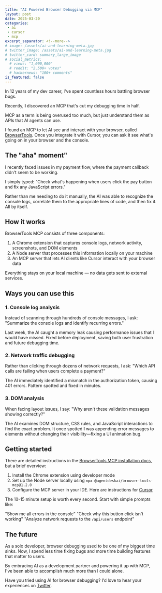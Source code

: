```yaml
---
title: "AI Powered Browser Debugging via MCP"
layout: post
date: 2025-03-20
categories:
 - ai
 - cursor
 - mcp
excerpt_separator: <!--more-->
# image: /assets/ai-and-learning-meta.jpg
# twitter_image: /assets/ai-and-learning-meta.jpg
# twitter_card: summary_large_image
# social_metrics:
  # views: "1,000,000"
  # reddit: "2,500+ votes"
  # hackernews: "100+ comments"
is_featured: false
---
```


In 12 years of my dev career, I've spent countless hours battling browser bugs. 

Recently, I discovered an MCP that's cut my debugging time in half.

MCP as a term is being overused too much, but just understand them as APIs that AI agents can use.

I found an MCP to let AI see and interact with your browser, called [BrowserTools](https://github.com/AgentDeskAI/browser-tools-mcp). Once you integrate it with Cursor, you can ask it see what's going on in your browser and the console.

<!--more-->

## The "aha" moment"

I recently faced issues in my payment flow, where the payment callback didn't seem to be working.

I simply typed: "Check what's happening when users click the pay button and fix any JavaScript errors."

Rather than me needing to do it manually, the AI was able to recognize the console logs, correlate them to the appropriate lines of code, and then fix it. All by itself.

## How it works

BrowserTools MCP consists of three components:

1. A Chrome extension that captures console logs, network activity, screenshots, and DOM elements
2. A Node server that processes this information locally on your machine
3. An MCP server that lets AI clients like Cursor interact with your browser data

Everything stays on your local machine — no data gets sent to external services.

## Ways you can use this

### 1. Console log analysis

Instead of scanning through hundreds of console messages, I ask: "Summarize the console logs and identify recurring errors."

Last week, the AI caught a memory leak causing performance issues that I would have missed. Fixed before deployment, saving both user frustration and future debugging time.

### 2. Network traffic debugging

Rather than clicking through dozens of network requests, I ask: "Which API calls are failing when users complete a payment?"

The AI immediately identified a mismatch in the authorization token, causing 401 errors. Pattern spotted and fixed in minutes.

### 3. DOM analysis

When facing layout issues, I say: "Why aren't these validation messages showing correctly?"

The AI examines DOM structure, CSS rules, and JavaScript interactions to find the exact problem. It once spotted I was appending error messages to elements without changing their visibility&mdash;fixing a UI animation bug.

## Getting started

There are detailed instructions in the [BrowserTools MCP installation docs](https://browsertools.agentdesk.ai/installation#installation), but a brief overview:

1. Install the Chrome extension using developer mode
1. Set up the Node server locally using `npx @agentdeskai/browser-tools-mcp@1.2.0`
1. Configure the MCP server in your IDE. Here are instructions for [Cursor](https://docs.cursor.com/context/model-context-protocol)

The 10-15 minute setup is worth every second. Start with simple prompts like:

"Show me all errors in the console"
"Check why this button click isn't working"
"Analyze network requests to the `/api/users` endpoint"

<!-- promotional_widget -->

## The future

As a solo developer, browser debugging used to be one of my biggest time sinks. Now, I spend less time fixing bugs and more time building features that matter to users.

By embracing AI as a development partner and powering it up with MCP, I've been able to accomplish much more than I could alone.

Have you tried using AI for browser debugging? I'd love to hear your experiences on [Twitter](https://x.com/NamanyayG).
